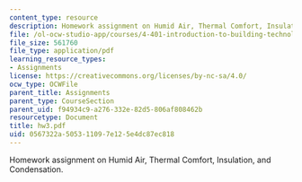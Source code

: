 ```yaml
---
content_type: resource
description: Homework assignment on Humid Air, Thermal Comfort, Insulation, and Condensation.
file: /ol-ocw-studio-app/courses/4-401-introduction-to-building-technology-spring-2006/0567322a505311097e125e4dc87ec818_hw3.pdf
file_size: 561760
file_type: application/pdf
learning_resource_types:
- Assignments
license: https://creativecommons.org/licenses/by-nc-sa/4.0/
ocw_type: OCWFile
parent_title: Assignments
parent_type: CourseSection
parent_uid: f94934c9-a276-332e-82d5-806af808462b
resourcetype: Document
title: hw3.pdf
uid: 0567322a-5053-1109-7e12-5e4dc87ec818
---
```

Homework assignment on Humid Air, Thermal Comfort, Insulation, and Condensation.